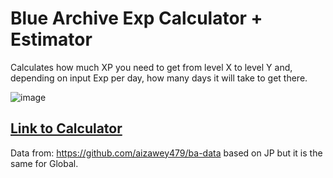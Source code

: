# Blue Archive Exp Calculator + Estimator

Calculates how much XP you need to get from level X to level Y and, depending on input Exp per day, how many days it will take to get there. 

![image](https://github.com/Futottakakka/bluearchive-expcalc/assets/126422836/591dce85-32c5-43bb-88fd-e6dd4c8432c4)

## <a href=https://futottakakka.github.io/bluearchive-expcalc/expcalc.html> Link to Calculator </a>

Data from: https://github.com/aizawey479/ba-data based on JP but it is the same for Global.
